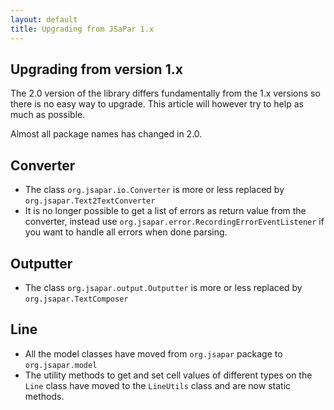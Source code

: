 ```yaml
---
layout: default
title: Upgrading from JSaPar 1.x
---
```


## Upgrading from version 1.x
The 2.0 version of the library differs fundamentally from the 1.x versions so there is no easy way to upgrade. This
article will however try to help as much as possible.

Almost all package names has changed in 2.0.
## Converter
* The class `org.jsapar.io.Converter` is more or less replaced by `org.jsapar.Text2TextConverter`
* It is no longer possible to get a list of errors as return value from the converter, instead use `org.jsapar.error.RecordingErrorEventListener` if you want to handle all errors when done parsing.

## Outputter
* The class `org.jsapar.output.Outputter` is more or less replaced by `org.jsapar.TextComposer`

## Line
* All the model classes have moved from `org.jsapar` package to `org.jsapar.model`
* The utility methods to get and set cell values of different types on the `Line` class have moved to the `LineUtils` class and are now static methods.